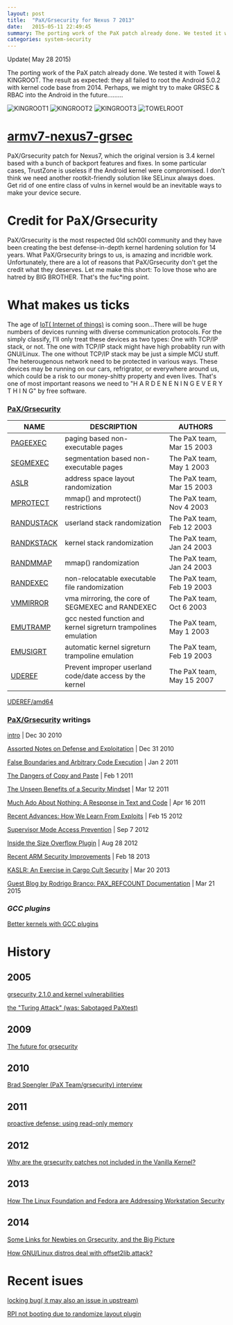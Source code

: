 ```yaml
---
layout: post
title:  "PaX/Grsecurity for Nexus 7 2013"
date:   2015-05-11 22:49:45
summary: The porting work of the PaX patch already done. We tested it with Towel & KINGROOT. The result as expected:they all failed to root the Android 5.0.2 with kernel code base from 2014. Perhaps, we might try to make GRSEC & RBAC into the Android in the future.........
categories: system-security
---
```


Update( May 28 2015)

The porting work of the PaX patch already done. We tested it with Towel & KINGROOT. The result as expected: they all failed to root the Android 5.0.2 with kernel code base from 2014. Perhaps, we might try to make GRSEC & RBAC into the Android in the future.........

![KINGROOT1](/images/mr1.jpg)
![KINGROOT2](/images/mr2.jpg)
![KINGROOT3](/images/pr3.jpg)
![TOWELROOT](/images/pr2.jpg)

# [armv7-nexus7-grsec](https://github.com/hardenedlinux/armv7-nexus7-grsec)

PaX/Grsecurity patch for Nexus7, which the original version is 3.4
kernel based with a bunch of backport features and fixes. In some
particular cases, TrustZone is useless if the Android kernel were
compromised. I don\'t think we need another rootkit-friendly solution
like SELinux always does. Get rid of one entire class of vulns in
kernel would be an inevitable ways to make your device secure.


# Credit for PaX/Grsecurity

PaX/Grsecurity is the most respected 0ld sch00l community and they
have been creating the best defense-in-depth kernel hardening solution
for 14 years. What PaX/Grsecurity brings to us, is amazing and
incridble work. Unfortunately, there are a lot of reasons that
PaX/Grsecurity don\'t get the credit what they deserves. Let me make
this short: To love those who are hatred by BIG BROTHER. That\'s the 
fuc\*ing point.


# What makes us ticks

The age of [IoT( Internet of things)](https://www.iotivity.org/) is coming soon...There will be
huge numbers of devices running with diverse communication
protocols. For the simply classify, I\'ll only treat these devices as
two types: One with TCP/IP stack, or not. The one with TCP/IP stack
might have high probablity run with GNU/Linux. The one without TCP/IP
stack may be just a simple MCU stuff. The heterougenous network need
to be protected in various ways. These devices may be running on our
cars, refrigrator, or everywhere around us, which could be a risk to
our money-shitty property and even lives. That's one of most important
reasons we need to \"H A R D E N E N I N G   E V E R Y T H I N G\" by free
software.


### [PaX/Grsecurity](https://grsecurity.net/)

  NAME                        | DESCRIPTION                | AUTHORS
------------------------------|----------------------------|----------------------------
[PAGEEXEC](https://pax.grsecurity.net/docs/pageexec.txt)  |  paging based non-executable pages  |  The PaX team, Mar 15 2003
[SEGMEXEC](https://pax.grsecurity.net/docs/segmexec.txt) | segmentation based non-executable pages | The PaX team, May 1 2003
[ASLR](https://pax.grsecurity.net/docs/aslr.txt) |      address space layout randomization | The PaX team, Mar 15 2003
[MPROTECT](https://pax.grsecurity.net/docs/mprotect.txt) | mmap() and mprotect() restrictions | The PaX team, Nov 4 2003
[RANDUSTACK](https://pax.grsecurity.net/docs/randustack.txt) | userland stack randomization  | The PaX team, Feb 12 2003
[RANDKSTACK](https://pax.grsecurity.net/docs/randkstack.txt) | kernel stack randomization | The PaX team, Jan 24 2003
[RANDMMAP](https://pax.grsecurity.net/docs/randmmap.txt) | mmap() randomization  | The PaX team, Jan 24 2003
[RANDEXEC](https://pax.grsecurity.net/docs/randexec.txt) | non-relocatable executable file randomization | The PaX team, Feb 19 2003
[VMMIRROR](https://pax.grsecurity.net/docs/vmmirror.txt) | vma mirroring, the core of SEGMEXEC and RANDEXEC  | The PaX team, Oct 6 2003
[EMUTRAMP](https://pax.grsecurity.net/docs/emutramp.txt) | gcc nested function and kernel sigreturn trampolines emulation | The PaX team, May 1 2003
[EMUSIGRT](https://pax.grsecurity.net/docs/emusigrt.txt) | automatic kernel sigreturn trampoline emulation |The PaX team, Feb 19 2003
[UDEREF](https://grsecurity.net/~spender/uderef.txt) | Prevent improper userland code/date access by the kernel | The PaX team, May 15 2007

[UDEREF/amd64](http://grsecurity.net/pipermail/grsecurity/2010-April/001024.html)


### [PaX/Grsecurity](https://forums.grsecurity.net/viewforum.php?f=7&sid=0c5e947c94d1dc30e3ea8a0daa6683bd) writings

[intro](https://forums.grsecurity.net/viewtopic.php?f=7&t=2520) | Dec 30 2010

[Assorted Notes on Defense and Exploitation](https://forums.grsecurity.net/viewtopic.php?f=7&t=2521) | Dec 31 2010

[False Boundaries and Arbitrary Code Execution](https://forums.grsecurity.net/viewtopic.php?f=7&t=2522) | Jan 2 2011

[The Dangers of Copy and Paste](https://forums.grsecurity.net/viewtopic.php?f=7&t=2551) | Feb 1 2011

[The Unseen Benefits of a Security Mindset](https://forums.grsecurity.net/viewtopic.php?f=7&t=2574) | Mar 12 2011

[Much Ado About Nothing: A Response in Text and Code](https://forums.grsecurity.net/viewtopic.php?f=7&t=2596) | Apr 16 2011

[Recent Advances: How We Learn From Exploits](https://forums.grsecurity.net/viewtopic.php?f=7&t=2939) | Feb 15 2012

[Supervisor Mode Access Prevention](https://forums.grsecurity.net/viewtopic.php?f=7&t=3046) | Sep 7 2012

[Inside the Size Overflow Plugin](https://forums.grsecurity.net/viewtopic.php?f=7&t=3043) | Aug 28 2012

[Recent ARM Security Improvements](https://forums.grsecurity.net/viewtopic.php?f=7&t=3292) | Feb 18 2013

[KASLR: An Exercise in Cargo Cult Security](https://forums.grsecurity.net/viewtopic.php?f=7&t=3367) | Mar 20 2013

[Guest Blog by Rodrigo Branco: PAX\_REFCOUNT Documentation](https://forums.grsecurity.net/viewtopic.php?f=7&t=4173) | Mar 21 2015


### *GCC plugins*


[Better kernels with GCC plugins](https://lwn.net/Articles/461696/)


# History

## 2005

[grsecurity 2.1.0 and kernel vulnerabilities](http://lwn.net/Articles/118251/)

[the "Turing Attack" (was: Sabotaged PaXtest)](https://lkml.org/lkml/2005/2/8/93)


## 2009

[The future for grsecurity](https://lwn.net/Articles/313621/)


## 2010

[Brad Spengler (PaX Team/grsecurity) interview](https://slo-tech.com/clanki/10001en)

## 2011
[proactive defense: using read-only memory](http://lwn.net/Articles/415653/)


## 2012

[Why are the grsecurity patches not included in the Vanilla Kernel?]( http://unix.stackexchange.com/questions/59020/why-are-the-grsecurity-patches-not-included-in-the-vanilla-kernel)


## 2013

[How The Linux Foundation and Fedora are Addressing Workstation Security](https://lwn.net/Articles/538600/)


## 2014

[Some Links for Newbies on Grsecurity, and the Big Picture](https://forums.grsecurity.net/viewtopic.php?f=3&t=3906&p=13803&hilit=ANDROID#p13803)

[How GNU/Linux distros deal with offset2lib attack?](http://www.openwall.com/lists/oss-security/2014/12/06/14)


# Recent isues
[locking bug( it may also an issue in upstream)](https://forums.grsecurity.net/viewtopic.php?f=1&t=4143)

[RPI not booting due to randomize layout plugin](https://forums.grsecurity.net/viewtopic.php?f=3&t=3958)

